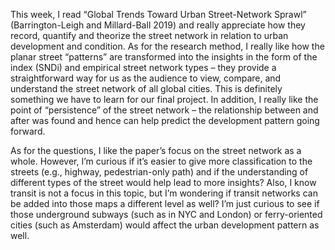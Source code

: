 This week, I read “Global Trends Toward Urban Street-Network Sprawl” (Barrington-Leigh and Millard-Ball 2019) and really appreciate how they record, quantify and theorize the street network in relation to urban development and condition. As for the research method, I really like how the planar street “patterns” are transformed into the insights in the form of the index (SNDi) and empirical street network types – they provide a straightforward way for us as the audience to view, compare, and understand the street network of all global cities. This is definitely something we have to learn for our final project. In addition, I really like the point of “persistence” of the street network – the relationship between and after was found and hence can help predict the development pattern going forward. 

As for the questions, I like the paper’s focus on the street network as a whole. However, I’m curious if it’s easier to give more classification to the streets (e.g., highway, pedestrian-only path) and if the understanding of different types of the street would help lead to more insights? Also, I know transit is not a focus in this topic, but I’m wondering if transit networks can be added into those maps a different level as well? I’m just curious to see if those underground subways (such as in NYC and London) or ferry-oriented cities (such as Amsterdam) would affect the urban development pattern as well. 
